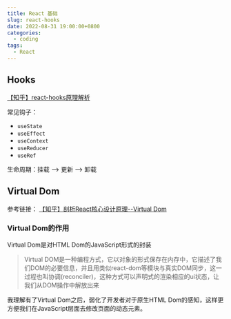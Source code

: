 ```yaml
---
title: React 基础
slug: react-hooks
date: 2022-08-31 19:00:00+0800
categories:
  - coding
tags:
  - React
---
```


## Hooks

[【知乎】react-hooks原理解析](https://zhuanlan.zhihu.com/p/443264124)

常见钩子：

- `useState`
- `useEffect`
- `useContext`
- `useReducer`
- `useRef`

生命周期：挂载 --> 更新 --> 卸载

## Virtual Dom

参考链接：
[【知乎】剖析React核心设计原理--Virtual Dom](https://zhuanlan.zhihu.com/p/462727885)

### Virtual Dom的作用

Virtual Dom是对HTML Dom的JavaScript形式的封装

> Virtual DOM是一种编程方式，它以对象的形式保存在内存中，它描述了我们DOM的必要信息，并且用类似react-dom等模块与真实DOM同步，这一过程也叫协调(reconciler)，这种方式可以声明式的渲染相应的ui状态，让我们从DOM操作中解放出来

我理解有了Virtual Dom之后，弱化了开发者对于原生HTML Dom的感知，这样更方便我们在JavaScript层面去修改页面的动态元素。

